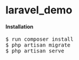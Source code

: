 # laravel_demo
<h4>Installation</h4>
<pre>
$ run composer install
$ php artisan migrate
$ php artisan serve
</pre>
